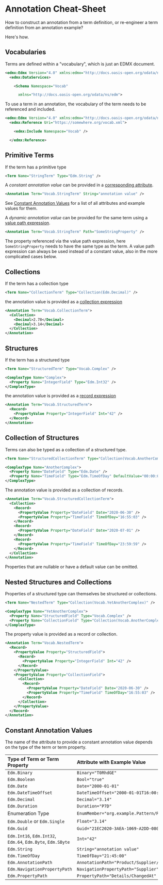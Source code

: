 # Annotation Cheat-Sheet

How to construct an annotation from a term definition, or re-engineer a term definition from an annotation example?

Here's how.

## Vocabularies

Terms are defined within a "vocabulary", which is just an EDMX document.

```xml
<edmx:Edmx Version="4.0" xmlns:edmx="http://docs.oasis-open.org/odata/ns/edmx">
  <edmx:DataServices>

    <Schema Namespace="Vocab"

      xmlns="http://docs.oasis-open.org/odata/ns/edm">
```

To use a term in an annotation, the vocabulary of the term needs to be referenced and included.

```xml
<edmx:Edmx Version="4.0" xmlns:edmx="http://docs.oasis-open.org/odata/ns/edmx">
  <edmx:Reference Uri="https://somewhere.org/vocab.xml">

    <edmx:Include Namespace="Vocab" />

  </edmx:Reference>
```

## Primitive Terms

If the term has a primitive type

```xml
<Term Name="StringTerm" Type="Edm.String" />
```

A _constant annotation value_ can be provided in a [corresponding attribute](https://docs.oasis-open.org/odata/odata-csdl-xml/v4.01/odata-csdl-xml-v4.01.html#sec_ConstantExpression).

```xml
<Annotation Term="Vocab.StringTerm" String="annotation value" />
```

See [Constant Annotation Values](#constant-annotation-values) for a list of all attributes and example values for them.

A _dynamic annotation value_ can be provided for the same term using a [value path expression](https://docs.oasis-open.org/odata/odata-csdl-xml/v4.01/odata-csdl-xml-v4.01.html#sec_ValuePath).

```xml
<Annotation Term="Vocab.StringTerm" Path="SomeStringProperty" />
```

The property referenced via the value path expression, here `SomeStringProperty` needs to have the same type as the term. A value path expression can always be used instead of a constant value, also in the more complicated cases below.

## Collections

If the term has a collection type

```xml
<Term Name="CollectionTerm" Type="Collection(Edm.Decimal)" />
```

the annotation value is provided as a [collection expression](https://docs.oasis-open.org/odata/odata-csdl-xml/v4.01/odata-csdl-xml-v4.01.html#sec_Collection)

```xml
<Annotation Term="Vocab.CollectionTerm">
  <Collection>
    <Decimal>2.78</Decimal>
    <Decimal>3.14</Decimal>
  </Collection>
</Annotation>
```

## Structures

If the term has a structured type

```xml
<Term Name="StructuredTerm" Type="Vocab.Complex" />

<ComplexType Name="Complex">
  <Property Name="IntegerField" Type="Edm.Int32" />
</ComplexType>
```

the annotation value is provided as a [record expression](https://docs.oasis-open.org/odata/odata-csdl-xml/v4.01/odata-csdl-xml-v4.01.html#sec_Record)

```xml
<Annotation Term="Vocab.StructuredTerm">
  <Record>
    <PropertyValue Property="IntegerField" Int="42" />
  </Record>
</Annotation>
```

## Collection of Structures

Terms can also be typed as a collection of a structured type.

```xml
<Term Name="StructuredCollectionTerm" Type="Collection(Vocab.AnotherComplex)" />

<ComplexType Name="AnotherComplex">
  <Property Name="DateField" Type="Edm.Date" />
  <Property Name="TimeField" Type="Edm.TimeOfDay" DefaultValue="00:00:00" />
</ComplexType>
```

The annotation value is provided as a collection of records.

```xml
<Annotation Term="Vocab.StructuredCollectionTerm">
  <Collection>
    <Record>
      <PropertyValue Property="DateField" Date="2020-06-30" />
      <PropertyValue Property="TimeField" TimeOfDay="16:55:03" />
    </Record>
    <Record>
      <PropertyValue Property="DateField" Date="2020-07-01" />
    </Record>
    <Record>
      <PropertyValue Property="TimeField" TimeOfDay="23:59:59" />
    </Record>
  </Collection>
</Annotation>
```

Properties that are nullable or have a default value can be omitted.

## Nested Structures and Collections

Properties of a structured type can themselves be structured or collections.

```xml
<Term Name="NestedTerm" Type="Collection(Vocab.YetAnotherComplex)" />

<ComplexType Name="YetAnotherComplex">
  <Property Name="StructuredField" Type="Vocab.Complex" />
  <Property Name="CollectionField" Type="Collection(Vocab.AnotherComplex)" />
</ComplexType>
```

The property value is provided as a record or collection.

```xml
<Annotation Term="Vocab.NestedTerm">
  <Record>
    <PropertyValue Property="StructuredField">
      <Record>
        <PropertyValue Property="IntegerField" Int="42" />
      </Record>
    </PropertyValue>
    <PropertyValue Property="CollectionField">
      <Collection>
        <Record>
          <PropertyValue Property="DateField" Date="2020-06-30" />
          <PropertyValue Property="TimeField" TimeOfDay="16:55:03" />
        </Record>
      </Collection>
    </PropertyValue>
  </Record>
</Annotation>
```

## Constant Annotation Values

The name of the attribute to provide a constant annotation value depends on the type of the term or term property.

| Type of Term or Term Property | Attribute with Example Value |
|:-|:-|
| `Edm.Binary` | `Binary="T0RhdGE"` |
| `Edm.Boolean` | `Bool="true"` |
| `Edm.Date` | `Date="2000-01-01"` |
| `Edm.DateTimeOffset` | `DateTimeOffset="2000-01-01T16:00:00.000Z"` |
| `Edm.Decimal` | `Decimal="3.14"` |
| `Edm.Duration` | `Duration="P7D"` |
| Enumeration Type | `EnumMember="org.example.Pattern/Red"` |
| `Edm.Double` or `Edm.Single` | `Float="3.14"` |
| `Edm.Guid` | `Guid="21EC2020-3AEA-1069-A2DD-08002B30309D"` |
| `Edm.Int16`, `Edm.Int32`, `Edm.64`, `Edm.Byte`, `Edm.SByte` | `Int="42"` |
| `Edm.String` | `String="annotation value"` |
| `Edm.TimeOfDay` | `TimeOfDay="21:45:00"` |
| `Edm.AnnotationPath` | `AnnotationPath="Product/Supplier/@UI.LineItem"` |
| `Edm.NavigationPropertyPath` | `NavigationPropertyPath="Supplier"` |
| `Edm.PropertyPath` | `PropertyPath="Details/ChangedAt"` |
